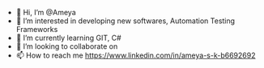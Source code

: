 - 👋 Hi, I’m @Ameya
- 👀 I’m interested in developing new softwares, Automation Testing Frameworks
- 🌱 I’m currently learning GIT, C#
- 💞️ I’m looking to collaborate on 
- 📫 How to reach me https://www.linkedin.com/in/ameya-s-k-b6692692

<!---
Ameyakdas/Ameyakdas is a ✨ special ✨ repository because its `README.md` (this file) appears on your GitHub profile.
You can click the Preview link to take a look at your changes.
--->
